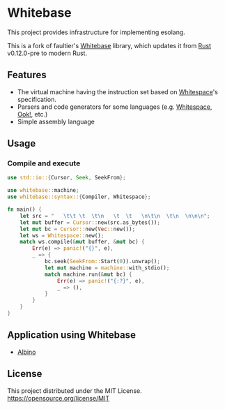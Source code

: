 # Whitebase

This project provides infrastructure for implementing esolang.

This is a fork of faultier's [Whitebase](https://github.com/faultier/whitebase)
library, which updates it from [Rust](https://www.rust-lang.org/) v0.12.0-pre to
modern Rust.

## Features

- The virtual machine having the instruction set based on [Whitespace](https://web.archive.org/web/20150717203521/http://compsoc.dur.ac.uk:80/whitespace/index.php)'s specification.
- Parsers and code generators for some languages (e.g. [Whitespace](https://web.archive.org/web/20150717203521/http://compsoc.dur.ac.uk:80/whitespace/index.php), [Ook!](https://www.dangermouse.net/esoteric/ook.html), etc.)
- Simple assembly language

## Usage

### Compile and execute

```rust
use std::io::{Cursor, Seek, SeekFrom};

use whitebase::machine;
use whitebase::syntax::{Compiler, Whitespace};

fn main() {
    let src = "   \t\t \t  \t\n   \t  \t   \n\t\n  \t\n  \n\n\n";
    let mut buffer = Cursor::new(src.as_bytes());
    let mut bc = Cursor::new(Vec::new());
    let ws = Whitespace::new();
    match ws.compile(&mut buffer, &mut bc) {
        Err(e) => panic!("{}", e),
        _ => {
            bc.seek(SeekFrom::Start(0)).unwrap();
            let mut machine = machine::with_stdio();
            match machine.run(&mut bc) {
                Err(e) => panic!("{:?}", e),
                _ => (),
            }
        }
    }
}
```

## Application using Whitebase

- [Albino](https://github.com/wspace/faultier-albino)

## License

This project distributed under the MIT License.
https://opensource.org/license/MIT
